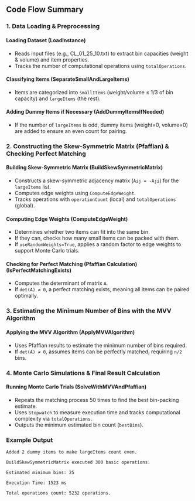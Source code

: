 ## Code Flow Summary

### 1. Data Loading & Preprocessing

#### Loading Dataset (LoadInstance)
- Reads input files (e.g., CL_01_25_10.txt) to extract bin capacities (weight & volume) and item properties.
- Tracks the number of computational operations using `totalOperations`.

#### Classifying Items (SeparateSmallAndLargeItems)
- Items are categorized into `smallItems` (weight/volume ≤ 1/3 of bin capacity) and `largeItems` (the rest).

#### Adding Dummy Items if Necessary (AddDummyItemsIfNeeded)
- If the number of `largeItems` is odd, dummy items (weight=0, volume=0) are added to ensure an even count for pairing.

### 2. Constructing the Skew-Symmetric Matrix (Pfaffian) & Checking Perfect Matching

#### Building Skew-Symmetric Matrix (BuildSkewSymmetricMatrix)
- Constructs a skew-symmetric adjacency matrix (`Aij = -Aji`) for the `largeItems` list.
- Computes edge weights using `ComputeEdgeWeight`.
- Tracks operations with `operationCount` (local) and `totalOperations` (global).

#### Computing Edge Weights (ComputeEdgeWeight)
- Determines whether two items can fit into the same bin.
- If they can, checks how many small items can be packed with them.
- If `useRandomWeights=True`, applies a random factor to edge weights to support Monte Carlo trials.

#### Checking for Perfect Matching (Pfaffian Calculation) (IsPerfectMatchingExists)
- Computes the determinant of matrix `A`.
- If `det(A) ≠ 0`, a perfect matching exists, meaning all items can be paired optimally.

### 3. Estimating the Minimum Number of Bins with the MVV Algorithm

#### Applying the MVV Algorithm (ApplyMVVAlgorithm)
- Uses Pfaffian results to estimate the minimum number of bins required.
- If `det(A) ≠ 0`, assumes items can be perfectly matched, requiring `n/2` bins.

### 4. Monte Carlo Simulations & Final Result Calculation

#### Running Monte Carlo Trials (SolveWithMVVAndPfaffian)
- Repeats the matching process 50 times to find the best bin-packing estimate.
- Uses `Stopwatch` to measure execution time and tracks computational complexity via `totalOperations`.
- Outputs the minimum estimated bin count (`bestBins`).

### Example Output

```
Added 2 dummy items to make largeItems count even.

BuildSkewSymmetricMatrix executed 300 basic operations.

Estimated minimum bins: 25

Execution Time: 1523 ms

Total operations count: 5232 operations.
```